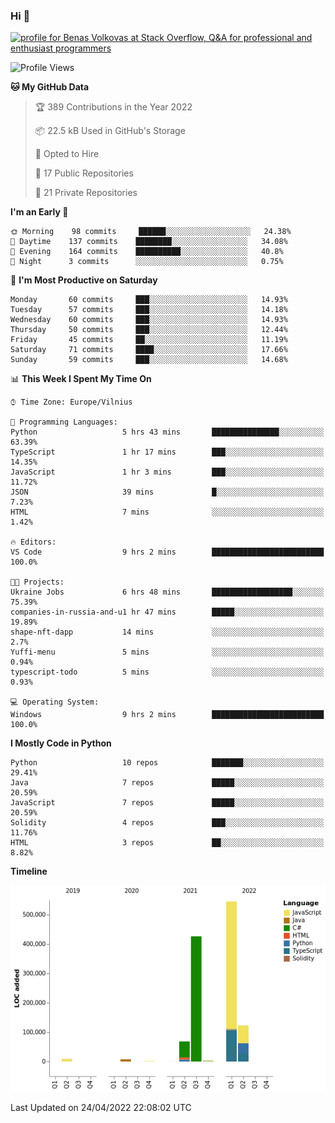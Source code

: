 ### Hi 👋
<a href="https://stackoverflow.com/users/14954249/benas-volkovas"><img src="https://stackoverflow.com/users/flair/14954249.png?theme=dark" width="208" height="58" alt="profile for Benas Volkovas at Stack Overflow, Q&amp;A for professional and enthusiast programmers" title="profile for Benas Volkovas at Stack Overflow, Q&amp;A for professional and enthusiast programmers"></a>

<!--START_SECTION:waka-->
![Profile Views](http://img.shields.io/badge/Profile%20Views-4-blue)

**🐱 My GitHub Data** 

> 🏆 389 Contributions in the Year 2022
 > 
> 📦 22.5 kB Used in GitHub's Storage 
 > 
> 💼 Opted to Hire
 > 
> 📜 17 Public Repositories 
 > 
> 🔑 21 Private Repositories  
 > 
**I'm an Early 🐤** 

```text
🌞 Morning    98 commits     ██████░░░░░░░░░░░░░░░░░░░   24.38% 
🌆 Daytime    137 commits    ████████░░░░░░░░░░░░░░░░░   34.08% 
🌃 Evening    164 commits    ██████████░░░░░░░░░░░░░░░   40.8% 
🌙 Night      3 commits      ░░░░░░░░░░░░░░░░░░░░░░░░░   0.75%

```
📅 **I'm Most Productive on Saturday** 

```text
Monday       60 commits     ███░░░░░░░░░░░░░░░░░░░░░░   14.93% 
Tuesday      57 commits     ███░░░░░░░░░░░░░░░░░░░░░░   14.18% 
Wednesday    60 commits     ███░░░░░░░░░░░░░░░░░░░░░░   14.93% 
Thursday     50 commits     ███░░░░░░░░░░░░░░░░░░░░░░   12.44% 
Friday       45 commits     ██░░░░░░░░░░░░░░░░░░░░░░░   11.19% 
Saturday     71 commits     ████░░░░░░░░░░░░░░░░░░░░░   17.66% 
Sunday       59 commits     ███░░░░░░░░░░░░░░░░░░░░░░   14.68%

```


📊 **This Week I Spent My Time On** 

```text
⌚︎ Time Zone: Europe/Vilnius

💬 Programming Languages: 
Python                   5 hrs 43 mins       ███████████████░░░░░░░░░░   63.39% 
TypeScript               1 hr 17 mins        ███░░░░░░░░░░░░░░░░░░░░░░   14.35% 
JavaScript               1 hr 3 mins         ███░░░░░░░░░░░░░░░░░░░░░░   11.72% 
JSON                     39 mins             █░░░░░░░░░░░░░░░░░░░░░░░░   7.23% 
HTML                     7 mins              ░░░░░░░░░░░░░░░░░░░░░░░░░   1.42%

🔥 Editors: 
VS Code                  9 hrs 2 mins        █████████████████████████   100.0%

🐱‍💻 Projects: 
Ukraine Jobs             6 hrs 48 mins       ██████████████████░░░░░░░   75.39% 
companies-in-russia-and-u1 hr 47 mins        █████░░░░░░░░░░░░░░░░░░░░   19.89% 
shape-nft-dapp           14 mins             ░░░░░░░░░░░░░░░░░░░░░░░░░   2.7% 
Yuffi-menu               5 mins              ░░░░░░░░░░░░░░░░░░░░░░░░░   0.94% 
typescript-todo          5 mins              ░░░░░░░░░░░░░░░░░░░░░░░░░   0.93%

💻 Operating System: 
Windows                  9 hrs 2 mins        █████████████████████████   100.0%

```

**I Mostly Code in Python** 

```text
Python                   10 repos            ███████░░░░░░░░░░░░░░░░░░   29.41% 
Java                     7 repos             █████░░░░░░░░░░░░░░░░░░░░   20.59% 
JavaScript               7 repos             █████░░░░░░░░░░░░░░░░░░░░   20.59% 
Solidity                 4 repos             ███░░░░░░░░░░░░░░░░░░░░░░   11.76% 
HTML                     3 repos             ██░░░░░░░░░░░░░░░░░░░░░░░   8.82%

```


**Timeline**

![Chart not found](https://raw.githubusercontent.com/BenasVolkovas/BenasVolkovas/main/charts/bar_graph.png) 


 Last Updated on 24/04/2022 22:08:02 UTC
<!--END_SECTION:waka-->
